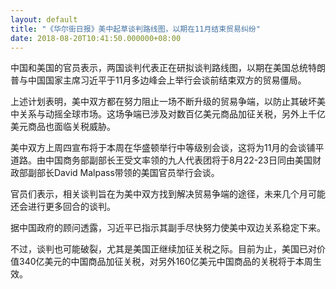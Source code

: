 ```yaml
---
layout: default
title: "《华尔街日报》美中起草谈判路线图，以期在11月结束贸易纠纷"
date: 2018-08-20T10:41:50.000000+08:00
---
```


中国和美国的官员表示，两国谈判代表正在研拟谈判路线图，以期在美国总统特朗普与中国国家主席习近平于11月多边峰会上举行会谈前结束双方的贸易僵局。

上述计划表明，美中双方都在努力阻止一场不断升级的贸易争端，以防止其破坏美中关系与动摇全球市场。这场争端已涉及对数百亿美元商品加征关税，另外上千亿美元商品也面临关税威胁。

美中双方上周四宣布将于本周在华盛顿举行中等级别会谈，这将为11月的会谈铺平道路。由中国商务部副部长王受文率领的九人代表团将于8月22-23日同由美国财政部副部长David Malpass带领的美国官员举行会谈。

官员们表示，相关谈判旨在为美中双方找到解决贸易争端的途径，未来几个月可能还会进行更多回合的谈判。

据中国政府的顾问透露，习近平已指示其副手尽快努力使美中双边关系稳定下来。

不过，谈判也可能破裂，尤其是美国正继续加征关税之际。目前为止，美国已对价值340亿美元的中国商品加征关税，对另外160亿美元中国商品的关税将于本周生效。

